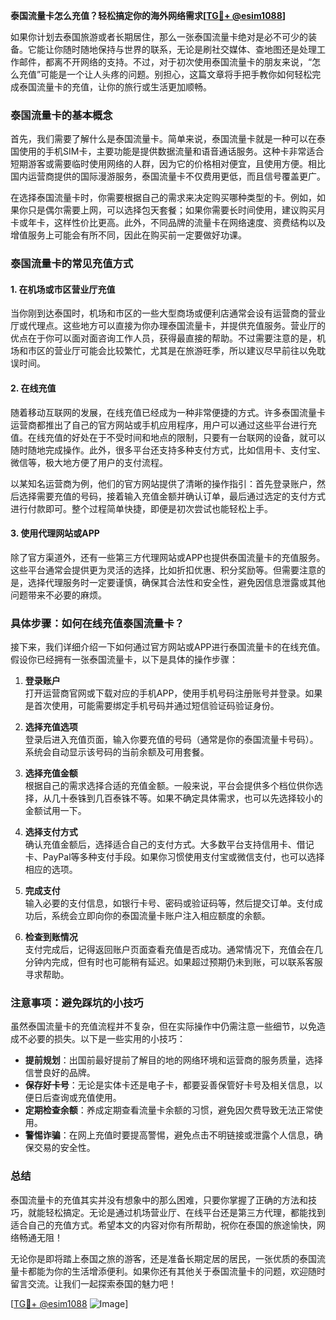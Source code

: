 **泰国流量卡怎么充值？轻松搞定你的海外网络需求[[TG💪+ @esim1088](https://t.me/s/esim1088)]**

如果你计划去泰国旅游或者长期居住，那么一张泰国流量卡绝对是必不可少的装备。它能让你随时随地保持与世界的联系，无论是刷社交媒体、查地图还是处理工作邮件，都离不开网络的支持。不过，对于初次使用泰国流量卡的朋友来说，“怎么充值”可能是一个让人头疼的问题。别担心，这篇文章将手把手教你如何轻松完成泰国流量卡的充值，让你的旅行或生活更加顺畅。

### 泰国流量卡的基本概念

首先，我们需要了解什么是泰国流量卡。简单来说，泰国流量卡就是一种可以在泰国使用的手机SIM卡，主要功能是提供数据流量和语音通话服务。这种卡非常适合短期游客或需要临时使用网络的人群，因为它的价格相对便宜，且使用方便。相比国内运营商提供的国际漫游服务，泰国流量卡不仅费用更低，而且信号覆盖更广。

在选择泰国流量卡时，你需要根据自己的需求来决定购买哪种类型的卡。例如，如果你只是偶尔需要上网，可以选择包天套餐；如果你需要长时间使用，建议购买月卡或年卡，这样性价比更高。此外，不同品牌的流量卡在网络速度、资费结构以及增值服务上可能会有所不同，因此在购买前一定要做好功课。

### 泰国流量卡的常见充值方式

#### 1. 在机场或市区营业厅充值

当你刚到达泰国时，机场和市区的一些大型商场或便利店通常会设有运营商的营业厅或代理点。这些地方可以直接为你办理泰国流量卡，并提供充值服务。营业厅的优点在于你可以面对面咨询工作人员，获得最直接的帮助。不过需要注意的是，机场和市区的营业厅可能会比较繁忙，尤其是在旅游旺季，所以建议尽早前往以免耽误时间。

#### 2. 在线充值

随着移动互联网的发展，在线充值已经成为一种非常便捷的方式。许多泰国流量卡运营商都推出了自己的官方网站或手机应用程序，用户可以通过这些平台进行充值。在线充值的好处在于不受时间和地点的限制，只要有一台联网的设备，就可以随时随地完成操作。此外，很多平台还支持多种支付方式，比如信用卡、支付宝、微信等，极大地方便了用户的支付流程。

以某知名运营商为例，他们的官方网站提供了清晰的操作指引：首先登录账户，然后选择需要充值的号码，接着输入充值金额并确认订单，最后通过选定的支付方式进行付款即可。整个过程简单快捷，即便是初次尝试也能轻松上手。

#### 3. 使用代理网站或APP

除了官方渠道外，还有一些第三方代理网站或APP也提供泰国流量卡的充值服务。这些平台通常会提供更为灵活的选择，比如折扣优惠、积分奖励等。但需要注意的是，选择代理服务时一定要谨慎，确保其合法性和安全性，避免因信息泄露或其他问题带来不必要的麻烦。

### 具体步骤：如何在线充值泰国流量卡？

接下来，我们详细介绍一下如何通过官方网站或APP进行泰国流量卡的在线充值。假设你已经拥有一张泰国流量卡，以下是具体的操作步骤：

1. **登录账户**  
   打开运营商官网或下载对应的手机APP，使用手机号码注册账号并登录。如果是首次使用，可能需要绑定手机号码并通过短信验证码验证身份。

2. **选择充值选项**  
   登录后进入充值页面，输入你要充值的号码（通常是你的泰国流量卡号码）。系统会自动显示该号码的当前余额及可用套餐。

3. **选择充值金额**  
   根据自己的需求选择合适的充值金额。一般来说，平台会提供多个档位供你选择，从几十泰铢到几百泰铢不等。如果不确定具体需求，也可以先选择较小的金额试用一下。

4. **选择支付方式**  
   确认充值金额后，选择适合自己的支付方式。大多数平台支持信用卡、借记卡、PayPal等多种支付手段。如果你习惯使用支付宝或微信支付，也可以选择相应的选项。

5. **完成支付**  
   输入必要的支付信息，如银行卡号、密码或验证码等，然后提交订单。支付成功后，系统会立即向你的泰国流量卡账户注入相应额度的余额。

6. **检查到账情况**  
   支付完成后，记得返回账户页面查看充值是否成功。通常情况下，充值会在几分钟内完成，但有时也可能稍有延迟。如果超过预期仍未到账，可以联系客服寻求帮助。

### 注意事项：避免踩坑的小技巧

虽然泰国流量卡的充值流程并不复杂，但在实际操作中仍需注意一些细节，以免造成不必要的损失。以下是一些实用的小技巧：

- **提前规划**：出国前最好提前了解目的地的网络环境和运营商的服务质量，选择信誉良好的品牌。
- **保存好卡号**：无论是实体卡还是电子卡，都要妥善保管好卡号及相关信息，以便日后查询或充值使用。
- **定期检查余额**：养成定期查看流量卡余额的习惯，避免因欠费导致无法正常使用。
- **警惕诈骗**：在网上充值时要提高警惕，避免点击不明链接或泄露个人信息，确保交易的安全性。

### 总结

泰国流量卡的充值其实并没有想象中的那么困难，只要你掌握了正确的方法和技巧，就能轻松搞定。无论是通过机场营业厅、在线平台还是第三方代理，都能找到适合自己的充值方式。希望本文的内容对你有所帮助，祝你在泰国的旅途愉快，网络畅通无阻！

无论你是即将踏上泰国之旅的游客，还是准备长期定居的居民，一张优质的泰国流量卡都能为你的生活增添便利。如果你还有其他关于泰国流量卡的问题，欢迎随时留言交流。让我们一起探索泰国的魅力吧！

[[TG💪+ @esim1088](https://t.me/s/esim1088) ![Image](https://i.postimg.cc/4NQfJmqS/Snipaste-2025-05-13-00-14-12.png)]